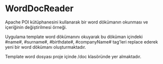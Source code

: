 # WordDocReader

Apache POI kütüphanesini kullanarak bir word dökümanın okunması ve içeriğinin değiştirilmesi örneği.

Uygulama template word dökümanını okuyarak bu döküman içindeki #name#, #surname#, #birthdate#, #companyName# tag'leri replace ederek yeni bir word dökümanı oluşturmaktadır.

Template word dosyası proje içinde /doc klasöründe yer almaktadır.
